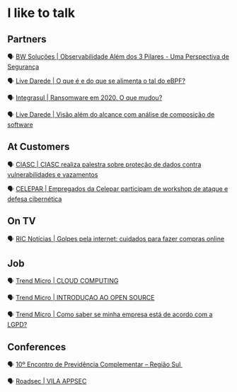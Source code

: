 # I like to talk

## Partners

:speaking_head: [BW Soluções | Observabilidade Além dos 3 Pilares - Uma Perspectiva de Segurança](https://www.youtube.com/watch?v=jEQ-16Nhk60)

:speaking_head: [Live Darede | O que é e do que se alimenta o tal do eBPF?](https://youtu.be/YGXUJEHNud4)

:speaking_head: [Integrasul | Ransomware em 2020. O que mudou?](https://www.youtube.com/watch?v=ArBaQDmtMcM)

:speaking_head: [Live Darede | Visão além do alcance com análise de composição de software](https://youtu.be/pt-vdRaRPx4)

## At Customers

:speaking_head: [CIASC | CIASC realiza palestra sobre proteção de dados contra vulnerabilidades e vazamentos](https://www.ciasc.sc.gov.br/noticias/ciasc-realiza-palestra-sobre-protecao-de-dados-contra-vulnerabilidades-e-vazamentos/) 

:speaking_head: [CELEPAR | Empregados da Celepar participam de workshop de ataque e defesa cibernética](https://www.celepar.pr.gov.br/Noticia/Empregados-da-Celepar-participam-de-workshop-de-ataque-e-defesa-cibernetica)

## On TV 

:speaking_head: [RIC Notícias | Golpes pela internet: cuidados para fazer compras online](https://www.youtube.com/watch?v=AECtCLAsIuE&ab_channel=Paran%C3%A1noAr) 


## Job
:speaking_head: [Trend Micro | CLOUD COMPUTING](https://youtu.be/d2WpsDNKvjc)

:speaking_head: [Trend Micro | INTRODUÇAO AO OPEN SOURCE](https://youtu.be/d2WpsDNKvjc)

:speaking_head: [Trend Micro | Como saber se minha empresa está de acordo com a LGPD?](https://youtu.be/5YCEIVb-cF4)

## Conferences

:speaking_head: [10º Encontro de Previdência Complementar – Região Sul ](https://www.editoraroncarati.com.br/v2/Artigos-e-Noticias/Artigos-e-Noticias/LGPD-e-inovacao-tecnologica-concentram-atencoes-do-Encontro-da-Regiao-Sul.html)

:speaking_head: [Roadsec | VILA APPSEC](https://www.roadsec.com.br/rs23-vilas-de-conteudo)

